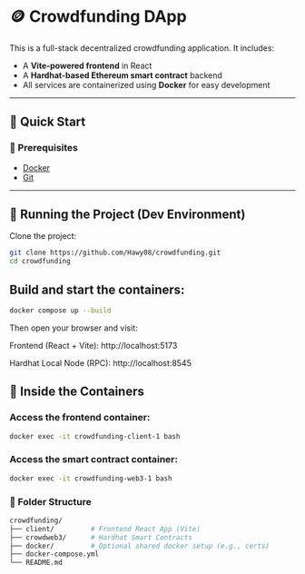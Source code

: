 
# 🪙 Crowdfunding DApp

This is a full-stack decentralized crowdfunding application. It includes:

- A **Vite-powered frontend** in React
- A **Hardhat-based Ethereum smart contract** backend
- All services are containerized using **Docker** for easy development

---

## 🚀 Quick Start

### 🧰 Prerequisites

- [Docker](https://www.docker.com/get-started)
- [Git](https://git-scm.com/)

---

## 🐳 Running the Project (Dev Environment)

Clone the project:

```bash
git clone https://github.com/Hawy08/crowdfunding.git
cd crowdfunding
```
## Build and start the containers:

```bash
docker compose up --build
```
Then open your browser and visit:

Frontend (React + Vite): http://localhost:5173

Hardhat Local Node (RPC): http://localhost:8545

## 🧪 Inside the Containers
### Access the frontend container:
```bash
docker exec -it crowdfunding-client-1 bash
```
### Access the smart contract container:
```bash
docker exec -it crowdfunding-web3-1 bash
```

### 🧱 Folder Structure
```bash
crowdfunding/
├── client/         # Frontend React App (Vite)
├── crowdweb3/      # Hardhat Smart Contracts
├── docker/         # Optional shared docker setup (e.g., certs)
├── docker-compose.yml
└── README.md
```
